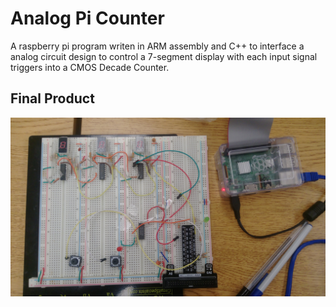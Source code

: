 # Analog Pi Counter
A raspberry pi program writen in ARM assembly and C++ to interface a analog circuit design to control a 7-segment display with each input signal triggers into a CMOS Decade Counter.

## Final Product

![Final Design](https://github.com/MisterSoandSo/Analog-Pi-Counter/blob/master/Reference%20Material/Final%20Product.jpg)

